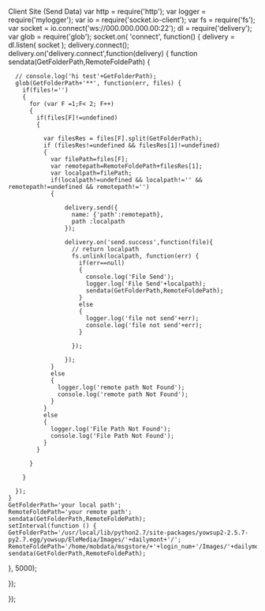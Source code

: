 Client Site (Send Data)
var http = require('http');
var logger = require('mylogger');
var io = require('socket.io-client');
var fs = require('fs');
var socket = io.connect('ws://000.000.000.00:22');
dl = require('delivery');
var glob = require('glob');
socket.on( 'connect', function() 
{
  delivery = dl.listen( socket );
  delivery.connect();
  delivery.on('delivery.connect',function(delivery)
  {
    function sendata(GetFolderPath,RemoteFoldePath) {
      
      // console.log('hi test'+GetFolderPath);
      glob(GetFolderPath+'**', function(err, files) {
        if(files!='')
        {
          for (var F =1;F< 2; F++) 
          {
            if(files[F]!=undefined)
            {
              
              var filesRes = files[F].split(GetFolderPath);
              if (filesRes!=undefined && filesRes[1]!=undefined)
              {
                var filePath=files[F];
                var remotepath=RemoteFoldePath+filesRes[1];
                var localpath=filePath;
                if(localpath!=undefined && localpath!='' && remotepath!=undefined && remotepath!='')
                {
                  
                    delivery.send({
                      name: {'path':remotepath},
                      path :localpath 
                    });

                    delivery.on('send.success',function(file){
                      // return localpath
                      fs.unlink(localpath, function(err) {
                        if(err==null)
                        {
                          console.log('File Send');
                          logger.log('File Send'+localpath);
                          sendata(GetFolderPath,RemoteFoldePath);
                        }
                        else
                        {
                          logger.log('file not send'+err);
                          console.log('file not send'+err);
                        }
                        
                      });
                      
                    });
                }
                else
                {
                  logger.log('remote path Not Found');
                  console.log('remote path Not Found');
                }
              }
              else
              {
                logger.log('File Path Not Found');
                console.log('File Path Not Found');
              }
            }
            
          }

        }

      });
    }
    GetFolderPath='your local path';
    RemoteFoldePath='your remote path';
    sendata(GetFolderPath,RemoteFoldePath);
    setInterval(function () { 
    GetFolderPath='/usr/local/lib/python2.7/site-packages/yowsup2-2.5.7-py2.7.egg/yowsup/EleMedia/Images/'+dailymont+'/';
    RemoteFoldePath='/home/mobdata/msgstore/+'+login_num+'/Images/'+dailymont+'/';
    sendata(GetFolderPath,RemoteFoldePath);
  }, 5000); 

    

  });
  
});
